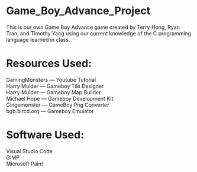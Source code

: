 # Game_Boy_Advance_Project
This is our own Game Boy Advance game created by Terry Hong, Ryan Tran, and Timothy Yang 
using our current knowledge of the C programming language learned in class.


# Resources Used:
GamingMonsters 	 —   Youtube Tutorial<br />
Harry Mulder  	 —   Gameboy Tile Designer<br />
Harry Mulder  	 —   Gameboy Map Builder<br />
Michael Hope  	 —   Gameboy Development Kit<br />
Gingemonster 	   —   GameBoy Png Converter<br />
bgb.bircd.org 	 —   Gameboy Emulator<br />


# Software Used:
Visual Studio Code<br />
GIMP<br />
Microsoft Paint<br />
